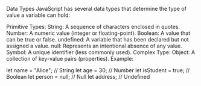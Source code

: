 Data Types
JavaScript has several data types that determine the type of value a variable can hold:

Primitive Types:
String: A sequence of characters enclosed in quotes.
Number: A numeric value (integer or floating-point).
Boolean: A value that can be true or false.
undefined: A variable that has been declared but not assigned a value.
null: Represents an intentional absence of any value.
Symbol: A unique identifier (less commonly used).
Complex Type:
Object: A collection of key-value pairs (properties).
Example:

let name = "Alice";     // String
let age = 30;           // Number
let isStudent = true;   // Boolean
let person = null;      // Null
let address;            // Undefined
